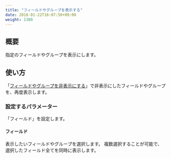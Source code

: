 ```yaml
---
title: "フィールドやグループを表示する"
date: 2018-01-22T16:07:50+09:00
weight: 1380
---
```


## 概要

指定のフィールドやグループを表示にします。

## 使い方

「[フィールドやグループを非表示にする](../hide_field/)」で非表示にしたフィールドやグループを、再度表示します。

### 設定するパラメーター

「フィールド」を設定します。

#### フィールド

表示したいフィールドやグループを選択します。
複数選択することが可能で、選択したフィールド全てを同時に表示します。
